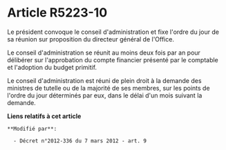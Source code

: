 # Article R5223-10

Le président convoque le conseil d'administration et fixe l'ordre du jour de sa réunion sur proposition du directeur général
de l'Office.

Le conseil d'administration se réunit au moins deux fois par an pour délibérer sur l'approbation du compte financier présenté
par le comptable et l'adoption du budget primitif.

Le conseil d'administration est réuni de plein droit à la demande des ministres de tutelle ou de la majorité de ses membres,
sur les points de l'ordre du jour déterminés par eux, dans le délai d'un mois suivant la demande.

**Liens relatifs à cet article**

	**Modifié par**:

	  - Décret n°2012-336 du 7 mars 2012 - art. 9

